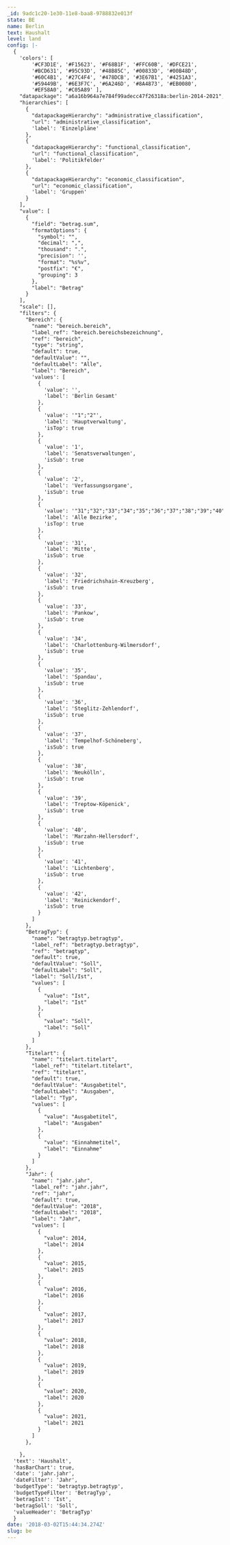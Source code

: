 ```yaml
---
_id: 9adc1c20-1e30-11e8-baa8-9788832e013f
state: BE
name: Berlin
text: Haushalt
level: land
config: |-
  {
    'colors': [
        '#CF3D1E', '#F15623', '#F68B1F', '#FFC60B', '#DFCE21',
        '#BCD631', '#95C93D', '#48B85C', '#00833D', '#00B48D',
        '#60C4B1', '#27C4F4', '#478DCB', '#3E67B1', '#4251A3',
        '#59449B', '#6E3F7C', '#6A246D', '#8A4873', '#EB0080',
        '#EF58A0', '#C05A89' ],
    "datapackage": "a6a16b964a7e784f99adecc47f26318a:berlin-2014-2021",
    "hierarchies": [
      {
        "datapackageHierarchy": "administrative_classification",
        "url": "administrative_classification",
        'label': 'Einzelpläne'
      },
      {
        "datapackageHierarchy": "functional_classification",
        "url": "functional_classification",
        'label': 'Politikfelder'
      },
      {
        "datapackageHierarchy": "economic_classification",
        "url": "economic_classification",
        'label': 'Gruppen'
      }
    ],
    "value": [
      {
        "field": "betrag.sum",
        "formatOptions": {
          "symbol": "",
          "decimal": ",",
          "thousand": ".",
          "precision": '',
          "format": "%s%v",
          "postfix": "€",
          "grouping": 3
        },
        "label": "Betrag"
      }
    ],
    "scale": [],
    "filters": {
      "Bereich": {
        "name": "bereich.bereich",
        "label_ref": "bereich.bereichsbezeichnung",
        "ref": "bereich",
        "type": "string",
        "default": true,
        "defaultValue": "",
        "defaultLabel": "Alle",
        "label": "Bereich",
        'values': [
          {
            'value': '',
            'label': 'Berlin Gesamt'
          },
          {
            'value': '"1";"2"',
            'label': 'Hauptverwaltung',
            'isTop': true
          },
          {
            'value': '1',
            'label': 'Senatsverwaltungen',
            'isSub': true
          },
          {
            'value': '2',
            'label': 'Verfassungsorgane',
            'isSub': true
          },
          {
            'value': '"31";"32";"33";"34";"35";"36";"37";"38";"39";"40";"41";"42"',
            'label': 'Alle Bezirke',
            'isTop': true
          },
          {
            'value': '31',
            'label': 'Mitte',
            'isSub': true
          },
          {
            'value': '32',
            'label': 'Friedrichshain-Kreuzberg',
            'isSub': true
          },
          {
            'value': '33',
            'label': 'Pankow',
            'isSub': true
          },
          {
            'value': '34',
            'label': 'Charlottenburg-Wilmersdorf',
            'isSub': true
          },
          {
            'value': '35',
            'label': 'Spandau',
            'isSub': true
          },
          {
            'value': '36',
            'label': 'Steglitz-Zehlendorf',
            'isSub': true
          },
          {
            'value': '37',
            'label': 'Tempelhof-Schöneberg',
            'isSub': true
          },
          {
            'value': '38',
            'label': 'Neukölln',
            'isSub': true
          },
          {
            'value': '39',
            'label': 'Treptow-Köpenick',
            'isSub': true
          },
          {
            'value': '40',
            'label': 'Marzahn-Hellersdorf',
            'isSub': true
          },
          {
            'value': '41',
            'label': 'Lichtenberg',
            'isSub': true
          },
          {
            'value': '42',
            'label': 'Reinickendorf',
            'isSub': true
          }
        ]
      },
      "BetragTyp": {
        "name": "betragtyp.betragtyp",
        "label_ref": "betragtyp.betragtyp",
        "ref": "betragtyp",
        "default": true,
        "defaultValue": "Soll",
        "defaultLabel": "Soll",
        "label": "Soll/Ist",
        "values": [
          {
            "value": "Ist",
            "label": "Ist"
          },
          {
            "value": "Soll",
            "label": "Soll"
          }
        ]
      },
      "Titelart": {
        "name": "titelart.titelart",
        "label_ref": "titelart.titelart",
        "ref": "titelart",
        "default": true,
        "defaultValue": "Ausgabetitel",
        "defaultLabel": "Ausgaben",
        "label": "Typ",
        "values": [
          {
            "value": "Ausgabetitel",
            "label": "Ausgaben"
          },
          {
            "value": "Einnahmetitel",
            "label": "Einnahme"
          }
        ]
      },
      "Jahr": {
        "name": "jahr.jahr",
        "label_ref": "jahr.jahr",
        "ref": "jahr",
        "default": true,
        "defaultValue": "2018",
        "defaultLabel": "2018",
        "label": "Jahr",
        "values": [
          {
            "value": 2014,
            "label": 2014
          },
          {
            "value": 2015,
            "label": 2015
          },
          {
            "value": 2016,
            "label": 2016
          },
          {
            "value": 2017,
            "label": 2017
          },
          {
            "value": 2018,
            "label": 2018
          },
          {
            "value": 2019,
            "label": 2019
          },
          {
            "value": 2020,
            "label": 2020
          },
          {
            "value": 2021,
            "label": 2021
          }
        ]
      },

    },
  'text': 'Haushalt',
  'hasBarChart': true,
  'date': 'jahr.jahr',
  'dateFilter': 'Jahr',
  'budgetType': 'betragtyp.betragtyp',
  'budgetTypeFilter': 'BetragTyp',
  'betragIst': 'Ist',
  'betragSoll': 'Soll',
  'valueHeader': 'BetragTyp'
  }
date: '2018-03-02T15:44:34.274Z'
slug: be
---
```

